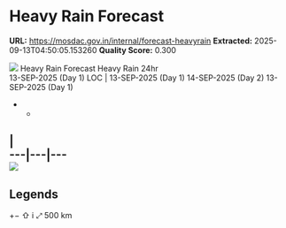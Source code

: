# Heavy Rain Forecast

**URL:** https://mosdac.gov.in/internal/forecast-heavyrain
**Extracted:** 2025-09-13T04:50:05.153260
**Quality Score:** 0.300

![](https://mosdac.gov.in/common_forecast/assets/img/transparent_mosdac_rapid.png) Heavy Rain Forecast
Heavy Rain 24hr  
13-SEP-2025 (Day 1)
LOC
|  13-SEP-2025 (Day 1) 14-SEP-2025 (Day 2) 13-SEP-2025 (Day 1)
  *   * 
|   
---|---|---  
![](https://mosdac.gov.in/geoserver_2/heavyrain_forecast/wms?TRANSPARENT=true&SERVICE=WMS&VERSION=1.1.1&REQUEST=GetLegendGraphic&LAYER=heavyrain_forecast:GEO_HRAIN_FC24&FORMAT=image/png&STYLES=)  
---  
Legends  
---  
[](https://mosdac.gov.in/heavy-rain/)
+−
⇧
i
⤢
500 km
